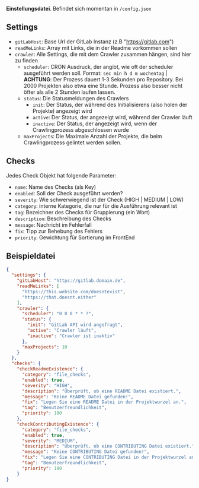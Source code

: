 **Einstellungsdatei**. Befindet sich momentan in `/config.json`

## Settings
* `gitLabHost`: Base Url der GitLab Instanz (z.B "https://gitlab.com")
* `readMeLinks`: Array mit Links, die in der Readme vorkommen sollen
* `crawler`: Alle Settings, die mit dem Crawler zusammen hängen, sind hier zu finden
  * `scheduler`: CRON Ausdruck, der angibt, wie oft der scheduler ausgeführt werden soll. Format: `sec min h d m wochentag` |
  **ACHTUNG**: Der Prozess dauert 1-3 Sekunden pro Repository. Bei 2000 Projekten also etwa eine Stunde. Prozess also besser nicht öfter als alle 2 Stunden laufen lassen.
  * `status`: Die Statusmeldungen des Crawlers
    * `init`: Der Status, der während des Initialisierens (also holen der Projekte) angezeigt wird
    * `active`: Der Status, der angezeigt wird, während der Crawler läuft
    * `inactive`: Der Status, der angezeigt wird, wenn der Crawlingprozess abgeschlossen wurde
  * `maxProjects`: Die Maximale Anzahl der Projekte, die beim Crawlingprozess gelintet werden sollen.

## Checks
Jedes Check Objekt hat folgende Parameter:
* `name`: Name des Checks (als Key)
* `enabled`: Soll der Check ausgeführt werden?
* `severity`: Wie schwerwiegend ist der Check (HIGH | MEDIUM | LOW)
* `category`: interne Kategorie, die nur für die Ausführung relevant ist
* `tag`: Bezeichner des Checks für Gruppierung (ein Wort)
* `description`: Beschreibung des Checks
* `message`: Nachricht im Fehlerfall
* `fix`: Tipp zur Behebung des Fehlers
* `priority`: Gewichtung für Sortierung im FrontEnd

## Beispieldatei
```json
{
  "settings": {
    "gitLabHost": "https://gitlab.domain.de",
    "readMeLinks": [
      "https://this.website.com/doesntexist",
      "https://that.doesnt.either"
    ],
    "crawler": {
      "scheduler": "0 0 0 * * ?",
      "status": {
        "init": "GitLab API wird angefragt",
        "active": "Crawler läuft",
        "inactive": "Crawler ist inaktiv"
      },
      "maxProjects": 10
    }
  },
  "checks": {
    "checkReadmeExistence": {
      "category": "file_checks",
      "enabled": true,
      "severity": "HIGH",
      "description": "Überprüft, ob eine README Datei existiert.",
      "message": "Keine README Datei gefunden!",
      "fix": "Legen Sie eine README Datei in der Projektwurzel an.",
      "tag": "Benutzerfreundlichkeit",
      "priority": 100
    },
    "checkContributingExistence": {
      "category": "file_checks",
      "enabled": true,
      "severity": "MEDIUM",
      "description": "Überprüft, ob eine CONTRIBUTING Datei existiert.",
      "message": "Keine CONTRIBUTING Datei gefunden!",
      "fix": "Legen Sie eine CONTRIBUTING Datei in der Projektwurzel an.",
      "tag": "Benutzerfreundlichkeit",
      "priority": 100
    }
}
```